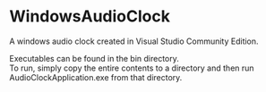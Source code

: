 # WindowsAudioClock
A windows audio clock created in Visual Studio Community Edition.

Executables can be found in the bin directory.  
To run, simply copy the entire contents to a directory and then run AudioClockApplication.exe
from that directory.
